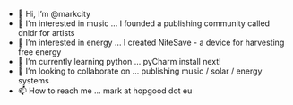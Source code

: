 - 👋 Hi, I’m @markcity
- 👀 I’m interested in music ... I founded a publishing community called dnldr for artists
- 👀 I’m interested in energy ... I created NiteSave - a device for harvesting free energy
- 🌱 I’m currently learning python ... pyCharm install next!
- 💞️ I’m looking to collaborate on ... publishing music / solar / energy systems
- 📫 How to reach me ... mark at hopgood dot eu

<!---
markcity/markcity is a ✨ special ✨ repository because its `README.md` (this file) appears on your GitHub profile.
You can click the Preview link to take a look at your changes.
--->
